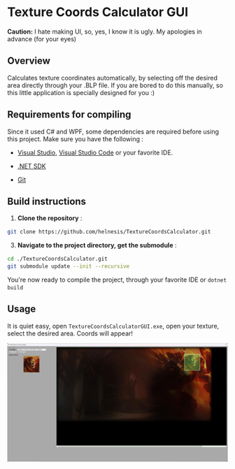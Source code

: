 # Texture Coords Calculator GUI

**Caution:** I hate making UI, so, yes, I know it is ugly. My apologies in advance (for your eyes)

## Overview
Calculates texture coordinates automatically, by selecting off the desired area directly through your .BLP file. If you are bored to do this manually, so this little application is specially designed for you :)


## Requirements for compiling

Since it used C# and WPF, some dependencies are required before using this project. Make sure you have the following :

- [Visual Studio](https://visualstudio.microsoft.com/), [Visual Studio Code](https://code.visualstudio.com/) or your favorite IDE.

- [.NET SDK](https://dotnet.microsoft.com/download)

- [Git](https://git-scm.com/)

## Build instructions

1. **Clone the repository** :

```sh
git clone https://github.com/helnesis/TextureCoordsCalculator.git
```

3. **Navigate to the project directory, get the submodule** :

```sh
cd ./TextureCoordsCalculator.git
git submodule update --init --recursive
```

You're now ready to compile the project, through your favorite IDE or ``dotnet build``

## Usage
It is quiet easy, open ``TextureCoordsCalculatorGUI.exe``, open your texture, select the desired area. Coords will appear!

![Texture Coords Calculator example](img/app.jpeg)

